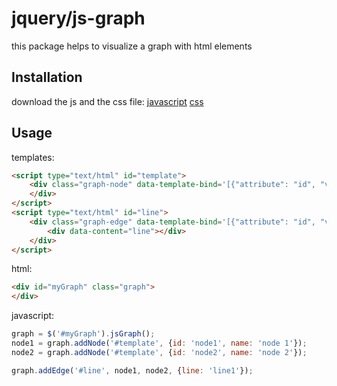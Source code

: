 jquery/js-graph
===============

this package helps to visualize a graph with html elements

Installation
------------

download the js and the css file:
[javascript](dist/js/jsGraph.min.js)
[css](dist/css/jsGraph.min.css)

Usage
-----

templates:
```html
<script type="text/html" id="template">
    <div class="graph-node" data-template-bind='[{"attribute": "id", "value": "id"}]' data-content="name">
    </div>
</script>
<script type="text/html" id="line">
    <div class="graph-edge" data-template-bind='[{"attribute": "id", "value": "id"}]'>
        <div data-content="line"></div>
    </div>
</script>
```

html:

```html
<div id="myGraph" class="graph">
</div>
```

javascript:

```js
graph = $('#myGraph').jsGraph();
node1 = graph.addNode('#template', {id: 'node1', name: 'node 1'});
node2 = graph.addNode('#template', {id: 'node2', name: 'node 2'});

graph.addEdge('#line', node1, node2, {line: 'line1'});
```